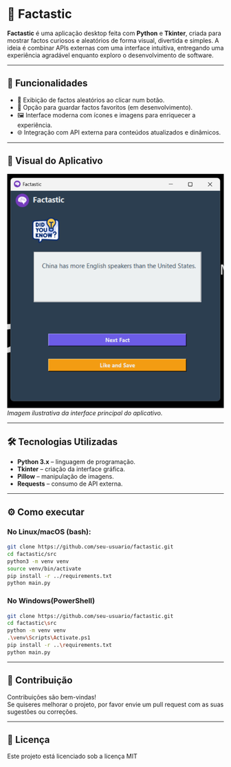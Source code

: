 # 🧠 Factastic

**Factastic** é uma aplicação desktop feita com **Python** e **Tkinter**, criada para mostrar factos curiosos e aleatórios de forma visual, divertida e simples. A ideia é combinar APIs externas com uma interface intuitiva, entregando uma experiência agradável enquanto exploro o desenvolvimento de software.

---

## 🌟 Funcionalidades

- 🔄 Exibição de factos aleatórios ao clicar num botão.
- 💾 Opção para guardar factos favoritos (em desenvolvimento).
- 🖼️ Interface moderna com ícones e imagens para enriquecer a experiência.
- 🌐 Integração com API externa para conteúdos atualizados e dinâmicos.

---

## 📸 Visual do Aplicativo

![Preview do Factastic](assests/GUI.png)  
*Imagem ilustrativa da interface principal do aplicativo.*

---

## 🛠️ Tecnologias Utilizadas

- **Python 3.x** – linguagem de programação.
- **Tkinter** – criação da interface gráfica.
- **Pillow** – manipulação de imagens.
- **Requests** – consumo de API externa.

---

## ⚙️ Como executar

### No Linux/macOS (bash):

```bash
git clone https://github.com/seu-usuario/factastic.git
cd factastic/src
python3 -m venv venv
source venv/bin/activate
pip install -r ../requirements.txt
python main.py
````

### No Windows(PowerShell)
```bash
git clone https://github.com/seu-usuario/factastic.git
cd factastic\src
python -m venv venv
.\venv\Scripts\Activate.ps1
pip install -r ..\requirements.txt
python main.py
```

---

## 🤝 Contribuição

Contribuições são bem-vindas!  
Se quiseres melhorar o projeto, por favor envie um pull request com as suas sugestões ou correções.

---

## 📄 Licença

Este projeto está licenciado sob a licença MIT



